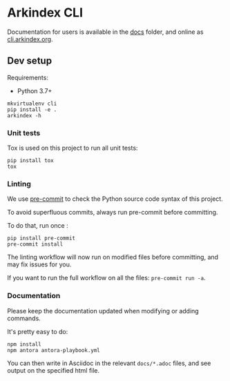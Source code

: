 # Arkindex CLI

Documentation for users is available in the [docs](./docs) folder, and online as [cli.arkindex.org](https://cli.arkindex.org).

## Dev setup

Requirements:
- Python 3.7+

```console
mkvirtualenv cli
pip install -e .
arkindex -h
```

### Unit tests

Tox is used on this project to run all unit tests:

```console
pip install tox
tox
```

### Linting

We use [pre-commit](https://pre-commit.com/) to check the Python source code syntax of this project.

To avoid superfluous commits, always run pre-commit before committing.

To do that, run once :

```
pip install pre-commit
pre-commit install
```

The linting workflow will now run on modified files before committing, and may fix issues for you.

If you want to run the full workflow on all the files: `pre-commit run -a`.

### Documentation

Please keep the documentation updated when modifying or adding commands.

It's pretty easy to do:

```
npm install
npm antora antora-playbook.yml
```

You can then write in Asciidoc in the relevant `docs/*.adoc` files, and see output on the specified html file.
